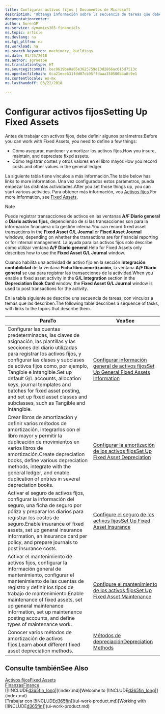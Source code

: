 ```yaml
---
title: Configurar activos fijos | Documentos de Microsoft
description: "Obtenga información sobre la secuencia de tareas que debe realizar para configurar activos fijos, como maquinaria o edificios."
documentationcenter: 
author: SorenGP
ms.service: dynamics365-financials
ms.topic: article
ms.devlang: na
ms.tgt_pltfrm: na
ms.workload: na
ms.search.keywords: machinery, buildings
ms.date: 01/25/2018
ms.author: sgroespe
ms.translationtype: HT
ms.sourcegitcommit: bec0619be0a65e3625759e13d2866ac615d7513c
ms.openlocfilehash: 6ca21ece631fdd07cb95ffdaaa350506b4a8c9e1
ms.contentlocale: es-mx
ms.lasthandoff: 03/22/2018

---
```

# <a name="setting-up-fixed-assets"></a><span data-ttu-id="2a3b1-103">Configurar activos fijos</span><span class="sxs-lookup"><span data-stu-id="2a3b1-103">Setting Up Fixed Assets</span></span>
<span data-ttu-id="2a3b1-104">Antes de trabajar con activos fijos, debe definir algunos parámetros:</span><span class="sxs-lookup"><span data-stu-id="2a3b1-104">Before you can work with Fixed Assets, you need to define a few things:</span></span>  

* <span data-ttu-id="2a3b1-105">Cómo asegurar, mantener y amortizar los activos fijos.</span><span class="sxs-lookup"><span data-stu-id="2a3b1-105">How you insure, maintain, and depreciate fixed assets.</span></span>  
* <span data-ttu-id="2a3b1-106">Cómo registrar costes y otros valores en el libro mayor.</span><span class="sxs-lookup"><span data-stu-id="2a3b1-106">How you record costs and other values in the general ledger.</span></span>  

<span data-ttu-id="2a3b1-107">La siguiente tabla tiene vínculos a más información.</span><span class="sxs-lookup"><span data-stu-id="2a3b1-107">The table below has links to more information.</span></span> <span data-ttu-id="2a3b1-108">Una vez configurados estos parámetros, pueda empezar las distintas actividades.</span><span class="sxs-lookup"><span data-stu-id="2a3b1-108">After you set those things up, you can start various activities.</span></span> <span data-ttu-id="2a3b1-109">Para obtener más información, vea [Activos fijos](fa-manage.md).</span><span class="sxs-lookup"><span data-stu-id="2a3b1-109">For more information, see [Fixed Assets](fa-manage.md).</span></span>  

> [!NOTE]  
>   <span data-ttu-id="2a3b1-110">Puede registrar transacciones de activos en las ventanas **A/F Diario general** o **Diario activos fijos**, dependiendo de si las transacciones son para la información financiera o la gestión interna.</span><span class="sxs-lookup"><span data-stu-id="2a3b1-110">You can record fixed asset transactions in the **Fixed Asset G/L Journal** or **Fixed Asset Journal** windows, depending on whether the transactions are for financial reporting or for internal management.</span></span> <span data-ttu-id="2a3b1-111">La ayuda para los activos fijos solo describe cómo utilizar ventana **A/F Diario general**.</span><span class="sxs-lookup"><span data-stu-id="2a3b1-111">Help for Fixed Assets only describes how to use the **Fixed Asset G/L Journal** window.</span></span>  

<span data-ttu-id="2a3b1-112">Cuando habilita una actividad de activo fijo en la sección **Integración contabilidad** de la ventana **Ficha libro amortización**, la ventana **A/F Diario general** se usa para registrar las transacciones de la actividad.</span><span class="sxs-lookup"><span data-stu-id="2a3b1-112">When you enable a fixed asset activity in the **G/L Integration** section in the **Depreciation Book Card** window, the **Fixed Asset G/L Journal** window is used to post transactions for the activity.</span></span>

<span data-ttu-id="2a3b1-113">En la tabla siguiente se describe una secuencia de tareas, con vínculos a temas que las describen.</span><span class="sxs-lookup"><span data-stu-id="2a3b1-113">The following table describes a sequence of tasks, with links to the topics that describe them.</span></span>  

| <span data-ttu-id="2a3b1-114">Para</span><span class="sxs-lookup"><span data-stu-id="2a3b1-114">To</span></span> | <span data-ttu-id="2a3b1-115">Vea</span><span class="sxs-lookup"><span data-stu-id="2a3b1-115">See</span></span> |
| --- | --- |
| <span data-ttu-id="2a3b1-116">Configurar las cuentas predeterminadas, las claves de asignación, las plantillas y las secciones del diario utilizadas para registrar los activos fijos, y configurar las clases y subclases de activos fijos como, por ejemplo, Tangible e Intangible.</span><span class="sxs-lookup"><span data-stu-id="2a3b1-116">Set up default G/L accounts, allocation keys, journal templates and batches for fixed asset posting, and set up fixed asset classes and subclasses, such as Tangible and Intangible.</span></span> |[<span data-ttu-id="2a3b1-117">Configurar información general de activos fijos</span><span class="sxs-lookup"><span data-stu-id="2a3b1-117">Set Up General Fixed Assets Information</span></span>](fa-how-setup-general.md) |
| <span data-ttu-id="2a3b1-118">Crear libros de amortización y definir varios métodos de amortización, integrarlos con el libro mayor y permitir la duplicación de movimientos en varios libros de amortización.</span><span class="sxs-lookup"><span data-stu-id="2a3b1-118">Create depreciation books, define various depreciation methods, integrate with the general ledger, and enable duplication of entries in several depreciation books.</span></span> |[<span data-ttu-id="2a3b1-119">Configurar la amortización de los activos fijos</span><span class="sxs-lookup"><span data-stu-id="2a3b1-119">Set Up Fixed Asset Depreciation</span></span>](fa-how-setup-depreciation.md) |
| <span data-ttu-id="2a3b1-120">Activar el seguro de activos fijos, configurar la información del seguro, una ficha de seguro por póliza y preparar los diarios para registrar los costos de seguro.</span><span class="sxs-lookup"><span data-stu-id="2a3b1-120">Enable insurance of fixed assets, set up general insurance information, an insurance card per policy, and prepare journals to post insurance costs.</span></span> |[<span data-ttu-id="2a3b1-121">Configure el seguro de los activos fijos</span><span class="sxs-lookup"><span data-stu-id="2a3b1-121">Set Up Fixed Asset Insurance</span></span>](fa-how-setup-insurance.md) |
| <span data-ttu-id="2a3b1-122">Activar el mantenimiento de activos fijos, configurar la información general de mantenimiento, configurar el mantenimiento de las cuentas de registro y definir los tipos de trabajo de mantenimiento.</span><span class="sxs-lookup"><span data-stu-id="2a3b1-122">Enable maintenance of fixed assets, set up general maintenance information, set up maintenance posting accounts, and define types of maintenance work.</span></span> |[<span data-ttu-id="2a3b1-123">Configure el mantenimiento de los activos fijos</span><span class="sxs-lookup"><span data-stu-id="2a3b1-123">Set Up Fixed Asset Maintenance</span></span>](fa-how-setup-maintenance.md) |
| <span data-ttu-id="2a3b1-124">Conocer varios métodos de amortización de activos fijos.</span><span class="sxs-lookup"><span data-stu-id="2a3b1-124">Learn about different fixed asset depreciation methods.</span></span> |[<span data-ttu-id="2a3b1-125">Métodos de depreciación</span><span class="sxs-lookup"><span data-stu-id="2a3b1-125">Depreciation Methods</span></span>](fa-depreciation-methods.md) |

## <a name="see-also"></a><span data-ttu-id="2a3b1-126">Consulte también</span><span class="sxs-lookup"><span data-stu-id="2a3b1-126">See Also</span></span>
[<span data-ttu-id="2a3b1-127">Activos fijos</span><span class="sxs-lookup"><span data-stu-id="2a3b1-127">Fixed Assets</span></span>](fa-manage.md)  
[<span data-ttu-id="2a3b1-128">Finanzas</span><span class="sxs-lookup"><span data-stu-id="2a3b1-128">Finance</span></span>](finance.md)  
<span data-ttu-id="2a3b1-129">[[!INCLUDE[d365fin_long](includes/d365fin_long_md.md)]](index.md)</span><span class="sxs-lookup"><span data-stu-id="2a3b1-129">[Welcome to [!INCLUDE[d365fin_long](includes/d365fin_long_md.md)]](index.md)</span></span>  
<span data-ttu-id="2a3b1-130">[Trabajar con [!INCLUDE[d365fin](includes/d365fin_md.md)]](ui-work-product.md)</span><span class="sxs-lookup"><span data-stu-id="2a3b1-130">[Working with [!INCLUDE[d365fin](includes/d365fin_md.md)]](ui-work-product.md)</span></span>

